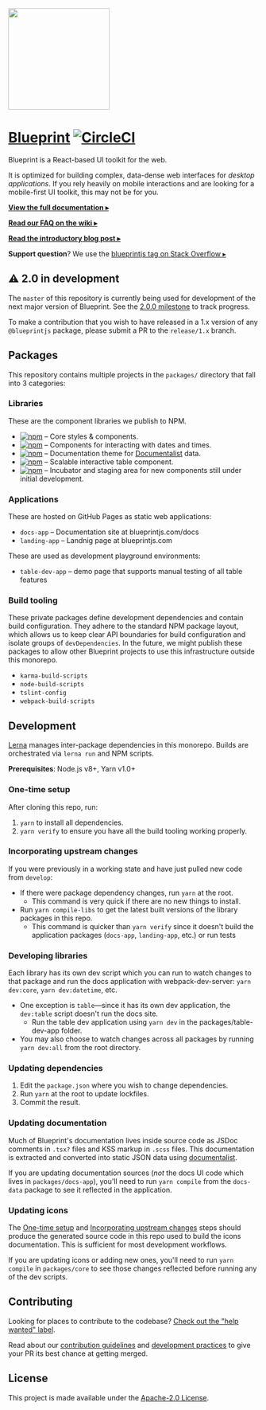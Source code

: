 <img height="204" src="https://cloud.githubusercontent.com/assets/464822/20228152/d3f36dc2-a804-11e6-80ff-51ada2d13ea7.png">

# [Blueprint](http://blueprintjs.com/) [![CircleCI](https://circleci.com/gh/palantir/blueprint.svg?style=svg&circle-token=4725ab38f16004566d6430180663d7e7f9f5da9d)](https://circleci.com/gh/palantir/workflows/blueprint)

Blueprint is a React-based UI toolkit for the web.

It is optimized for building complex, data-dense web interfaces for _desktop applications_.
If you rely heavily on mobile interactions and are looking for a mobile-first UI toolkit, this may not be for you.

[**View the full documentation ▸**](http://blueprintjs.com/docs)

[**Read our FAQ on the wiki ▸**](https://github.com/palantir/blueprint/wiki/Frequently-Asked-Questions)

[**Read the introductory blog post ▸**](https://medium.com/@palantir/scaling-product-design-with-blueprint-25492827bb4a)

**Support question**? We use the [blueprintjs tag on Stack Overflow ▸](http://stackoverflow.com/questions/tagged/blueprintjs)

## :warning: 2.0 in development

The `master` of this repository is currently being used for development of the next major version of Blueprint. See the [2.0.0 milestone](https://github.com/palantir/blueprint/milestone/23) to track progress.

To make a contribution that you wish to have released in a 1.x version of any `@blueprintjs` package, please submit a PR to the `release/1.x` branch.

## Packages

This repository contains multiple projects in the `packages/` directory that fall into 3 categories:

### Libraries

These are the component libraries we publish to NPM.

- [![npm](https://img.shields.io/npm/v/@blueprintjs/core.svg?label=@blueprintjs/core)](https://www.npmjs.com/package/@blueprintjs/core) &ndash; Core styles & components.
- [![npm](https://img.shields.io/npm/v/@blueprintjs/datetime.svg?label=@blueprintjs/datetime)](https://www.npmjs.com/package/@blueprintjs/datetime) &ndash; Components for interacting with dates and times.
- [![npm](https://img.shields.io/npm/v/@blueprintjs/docs.svg?label=@blueprintjs/docs)](https://www.npmjs.com/package/@blueprintjs/docs) &ndash; Documentation theme for [Documentalist](https://github.com/palantir/documentalist) data.
- [![npm](https://img.shields.io/npm/v/@blueprintjs/table.svg?label=@blueprintjs/table)](https://www.npmjs.com/package/@blueprintjs/table) &ndash; Scalable interactive table component.
- [![npm](https://img.shields.io/npm/v/@blueprintjs/labs.svg?label=@blueprintjs/labs)](https://www.npmjs.com/package/@blueprintjs/labs) &ndash; Incubator and staging area for new components still under initial development.

### Applications

These are hosted on GitHub Pages as static web applications:

- `docs-app` &ndash; Documentation site at blueprintjs.com/docs
- `landing-app` &ndash; Landnig page at blueprintjs.com

These are used as development playground environments:

- `table-dev-app` &ndash; demo page that supports manual testing of all table features

### Build tooling

These private packages define development dependencies and contain build configuration. They adhere to the standard NPM package layout, which allows us to keep clear API boundaries for build configuration and isolate groups of `devDependencies`. In the future, we might publish these packages to allow other Blueprint projects to use this infrastructure outside this monorepo.

- `karma-build-scripts`
- `node-build-scripts`
- `tslint-config`
- `webpack-build-scripts`

## Development

[Lerna](https://lernajs.io/) manages inter-package dependencies in this monorepo.
Builds are orchestrated via `lerna run` and NPM scripts.

__Prerequisites__: Node.js v8+, Yarn v1.0+

### One-time setup

After cloning this repo, run:

1. `yarn` to install all dependencies.
1. `yarn verify` to ensure you have all the build tooling working properly.

### Incorporating upstream changes

If you were previously in a working state and have just pulled new code from `develop`:

- If there were package dependency changes, run `yarn` at the root.
  - This command is very quick if there are no new things to install.
- Run `yarn compile-libs` to get the latest built versions of the library packages in this repo.
  - This command is quicker than `yarn verify` since it doesn't build the application packages (`docs-app`, `landing-app`, etc.) or run tests

### Developing libraries

Each library has its own dev script which you can run to watch changes to that package and run the docs application with webpack-dev-server: `yarn dev:core`, `yarn dev:datetime`, etc.

- One exception is `table`&mdash;since it has its own dev application, the `dev:table` script doesn't run the docs site.
  - Run the table dev application using `yarn dev` in the packages/table-dev-app folder.
- You may also choose to watch changes across all packages by running `yarn dev:all` from the root directory.

### Updating dependencies

1. Edit the `package.json` where you wish to change dependencies.
1. Run `yarn` at the root to update lockfiles.
1. Commit the result.

### Updating documentation

Much of Blueprint's documentation lives inside source code as JSDoc comments in `.tsx?` files and KSS markup in `.scss` files. This documentation is extracted and converted into static JSON data using [documentalist](https://github.com/palantir/documentalist/).

If you are updating documentation sources (_not_ the docs UI code which lives in `packages/docs-app`), you'll need to run `yarn compile` from the `docs-data` package to see it reflected in the application.

### Updating icons

The [One-time setup](#one-time-setup) and [Incorporating upstream changes](#incorporating-upstream-changes) steps should produce the generated
source code in this repo used to build the icons documentation. This is sufficient for most development workflows.

If you are updating icons or adding new ones, you'll need to run `yarn compile` in `packages/core` to see those changes reflected before
running any of the dev scripts.

## Contributing

Looking for places to contribute to the codebase?
[Check out the "help wanted" label](https://github.com/palantir/blueprint/labels/help%20wanted).

Read about our [contribution guidelines](https://github.com/palantir/blueprint/blob/master/CONTRIBUTING.md) and
[development practices](https://github.com/palantir/blueprint/wiki/Development-Practices) to give your PR
its best chance at getting merged.

## License

This project is made available under the [Apache-2.0 License](https://github.com/palantir/blueprint/blob/master/LICENSE).
